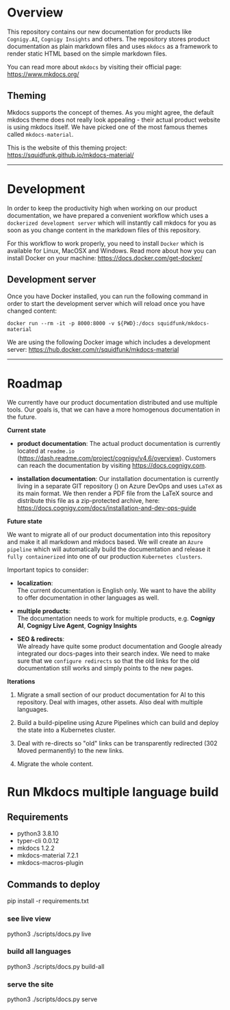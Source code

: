 # Overview
This repository contains our new documentation for products like `Cognigy.AI`, `Cognigy Insights` and others. The repository stores product documentation as plain markdown files and uses `mkdocs` as a framework to render static HTML based on the simple markdown files.

You can read more about `mkdocs` by visiting their official page:
https://www.mkdocs.org/

## Theming
Mkdocs supports the concept of themes. As you might agree, the default mkdocs theme does not really look appealing - their actual product website is using mkdocs itself. We have picked one of the most famous themes called `mkdocs-material`.

This is the website of this theming project:
https://squidfunk.github.io/mkdocs-material/

---
# Development
In order to keep the productivity high when working on our product documentation, we have prepared a convenient workflow which uses a `dockerized development server` which will instantly call mkdocs for you as soon as you change content in the markdown files of this repository.

For this workflow to work properly, you need to install `Docker` which is available for Linux, MacOSX and Windows. Read more about how you can install Docker on your machine: https://docs.docker.com/get-docker/

## Development server
Once you have Docker installed, you can run the following command in order to start the development server which will reload once you have changed content:
```
docker run --rm -it -p 8000:8000 -v ${PWD}:/docs squidfunk/mkdocs-material
```

We are using the following Docker image which includes a development server:
https://hub.docker.com/r/squidfunk/mkdocs-material

---
# Roadmap
We currently have our product documentation distributed and use multiple tools. Our goals is, that we can have a more homogenous documentation in the future.

**Current state**
- **product documentation**:
  The actual product documentation is currently located at `readme.io` (https://dash.readme.com/project/cognigy/v4.6/overview). Customers can reach the documentation by visiting https://docs.cognigy.com.

- **installation documentation**:
  Our installation documentation is currently living in a separate GIT repository () on Azure DevOps and uses `LaTeX` as its main format. We then render a PDF file from the LaTeX source and distribute this file as a zip-protected archive, here: https://docs.cognigy.com/docs/installation-and-dev-ops-guide

**Future state**

We want to migrate all of our product documentation into this repository and make it all markdown and mkdocs based. We will create an `Azure pipeline` which will automatically build the documentation and release it `fully containerized` into one of our production `Kubernetes clusters`.

Important topics to consider:
- **localization**:<br>
  The current documentation is English only. We want to have the ability to offer documentation in other languages as well.

- **multiple products**:<br>
  The documentation needs to work for multiple products, e.g. **Cognigy AI**, **Cognigy Live Agent**, **Cognigy Insights**

- **SEO & redirects**:<br>
  We already have quite some product documentation and Google already integrated our docs-pages into their search index. We need to make sure that we `configure redirects` so that the old links for the old documentation still works and simply points to the new pages.

**Iterations**

1. Migrate a small section of our product documentation for AI to this repository. Deal with images, other assets. Also deal with multiple languages.

2. Build a build-pipeline using Azure Pipelines which can build and deploy the state into a Kubernetes cluster.

3. Deal with re-directs so "old" links can be transparently redirected (302 Moved permanently) to the new links.

4. Migrate the whole content.

# Run Mkdocs multiple language build
## Requirements

- python3 3.8.10
- typer-cli 0.0.12
- mkdocs 1.2.2
- mkdocs-material 7.2.1
- mkdocs-macros-plugin

## Commands to deploy

 pip install -r requirements.txt

### see live view
python3 ./scripts/docs.py live 

### build all languages
python3 ./scripts/docs.py build-all

### serve the site
python3 ./scripts/docs.py serve
